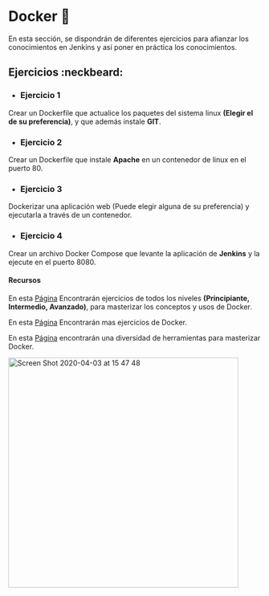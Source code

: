 # Docker 🐳

En esta sección, se dispondrán de diferentes ejercicios para afianzar los conocimientos en Jenkins y así poner en práctica los conocimientos.

## Ejercicios :neckbeard:

- ### Ejercicio 1

Crear un Dockerfile que actualice los paquetes del sistema linux **(Elegir el de su preferencia)**, y que además instale **GIT**.

- ### Ejercicio 2

Crear un  Dockerfile que instale **Apache** en un contenedor de linux en el puerto 80.

- ### Ejercicio 3

Dockerizar una aplicación web (Puede elegir alguna de su preferencia) y ejecutarla a través de un contenedor.

- ### Ejercicio 4

Crear un archivo Docker Compose que levante la aplicación de **Jenkins** y la ejecute en el puerto 8080.
#### Recursos 

En esta [Página](https://training.play-with-docker.com/alacart/#beginner) Encontrarán ejercicios de todos los niveles **(Principiante, Intermedio, Avanzado)**, para masterizar los conceptos y usos de Docker.

En esta [Página](http://docker.atbaker.me/exercises/exercise_0.html) Encontrarán mas ejercicios de Docker.

En esta [Página](http://dockerlabs.collabnix.com/workshop/docker/) encontrarán una diversidad de herramientas para masterizar Docker.


<img width="458" alt="Screen Shot 2020-04-03 at 15 47 48" src="https://user-images.githubusercontent.com/45079819/78394712-7ed1b800-75c2-11ea-9475-c01e8b1e54f9.png">
